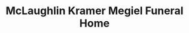 ---
title: "McLaughlin Kramer Megiel Funeral Home"
url: /glen-cove/mclaughlin-kramer-megiel-funeral-home/
shop: Bestattungen
---